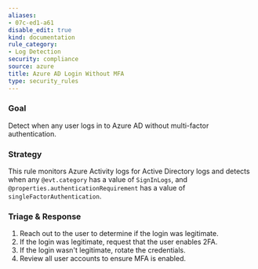 ```yaml
---
aliases:
- 07c-ed1-a61
disable_edit: true
kind: documentation
rule_category:
- Log Detection
security: compliance
source: azure
title: Azure AD Login Without MFA
type: security_rules
---
```


### Goal
Detect when any user logs in to Azure AD without multi-factor authentication.

### Strategy
This rule monitors Azure Activity logs for Active Directory logs and detects when any `@evt.category` has a value of  `SignInLogs`, and `@properties.authenticationRequirement` has a value of `singleFactorAuthentication`.

### Triage & Response
1. Reach out to the user to determine if the login was legitimate.
2. If the login was legitimate, request that the user enables 2FA.
3. If the login wasn't legitimate, rotate the credentials.
4. Review all user accounts to ensure MFA is enabled.
